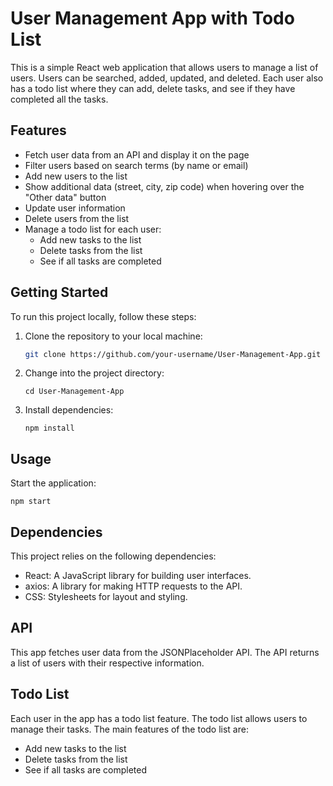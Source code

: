 # User Management App with Todo List

This is a simple React web application that allows users to manage a list of users. Users can be searched, added, updated, and deleted. Each user also has a todo list where they can add, delete tasks, and see if they have completed all the tasks.

## Features

- Fetch user data from an API and display it on the page
- Filter users based on search terms (by name or email)
- Add new users to the list
- Show additional data (street, city, zip code) when hovering over the "Other data" button
- Update user information
- Delete users from the list
- Manage a todo list for each user:
  - Add new tasks to the list
  - Delete tasks from the list
  - See if all tasks are completed

## Getting Started
To run this project locally, follow these steps:

1. Clone the repository to your local machine:
    ```bash
    git clone https://github.com/your-username/User-Management-App.git
    ```
2. Change into the project directory:
    ```
    cd User-Management-App
    ```
3. Install dependencies:
    ```
    npm install
    ```

## Usage
Start the application:
```
npm start
```

## Dependencies
This project relies on the following dependencies:
- React: A JavaScript library for building user interfaces.
- axios: A library for making HTTP requests to the API.
- CSS: Stylesheets for layout and styling.

## API
This app fetches user data from the JSONPlaceholder API. The API returns a list of users with their respective information.

## Todo List
Each user in the app has a todo list feature. The todo list allows users to manage their tasks. The main features of the todo list are:

- Add new tasks to the list
- Delete tasks from the list
- See if all tasks are completed
